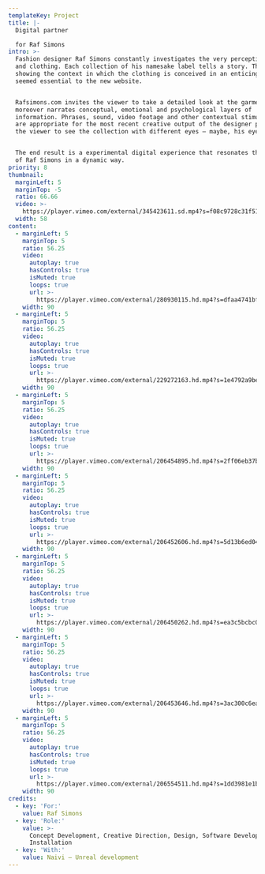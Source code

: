 ```yaml
---
templateKey: Project
title: |-
  Digital partner

  for Raf Simons
intro: >-
  Fashion designer Raf Simons constantly investigates the very perception of men
  and clothing. Each collection of his namesake label tells a story. Therefore,
  showing the context in which the clothing is conceived in an enticing way
  seemed essential to the new website.


  Rafsimons.com invites the viewer to take a detailed look at the garments, and
  moreover narrates conceptual, emotional and psychological layers of
  information. Phrases, sound, video footage and other contextual stimuli that
  are appropriate for the most recent creative output of the designer persuade
  the viewer to see the collection with different eyes — maybe, his eyes.


  The end result is a experimental digital experience that resonates the world
  of Raf Simons in a dynamic way.
priority: 8
thumbnail:
  marginLeft: 5
  marginTop: -5
  ratio: 66.66
  video: >-
    https://player.vimeo.com/external/345423611.sd.mp4?s=f08c9728c31f514ead3a1acbcf2810cb5bd8defb&profile_id=165
  width: 58
content:
  - marginLeft: 5
    marginTop: 5
    ratio: 56.25
    video:
      autoplay: true
      hasControls: true
      isMuted: true
      loops: true
      url: >-
        https://player.vimeo.com/external/280930115.hd.mp4?s=dfaa4741bf7b417bb03db5f254f49b0de325fe9c&profile_id=175
    width: 90
  - marginLeft: 5
    marginTop: 5
    ratio: 56.25
    video:
      autoplay: true
      hasControls: true
      isMuted: true
      loops: true
      url: >-
        https://player.vimeo.com/external/229272163.hd.mp4?s=1e4792a9be3ce7410c3944dea3226b147422d0db&profile_id=174
    width: 90
  - marginLeft: 5
    marginTop: 5
    ratio: 56.25
    video:
      autoplay: true
      hasControls: true
      isMuted: true
      loops: true
      url: >-
        https://player.vimeo.com/external/206454895.hd.mp4?s=2ff06eb37b72d9915d246c7c4bec3ee1d3a92662&profile_id=119
    width: 90
  - marginLeft: 5
    marginTop: 5
    ratio: 56.25
    video:
      autoplay: true
      hasControls: true
      isMuted: true
      loops: true
      url: >-
        https://player.vimeo.com/external/206452606.hd.mp4?s=5d13b6ed04b48768d4f5ca820838261ba5d517e2&profile_id=119
    width: 90
  - marginLeft: 5
    marginTop: 5
    ratio: 56.25
    video:
      autoplay: true
      hasControls: true
      isMuted: true
      loops: true
      url: >-
        https://player.vimeo.com/external/206450262.hd.mp4?s=ea3c5bcbc0b1d454e601dae0a8664ec2b46f4e45&profile_id=119
    width: 90
  - marginLeft: 5
    marginTop: 5
    ratio: 56.25
    video:
      autoplay: true
      hasControls: true
      isMuted: true
      loops: true
      url: >-
        https://player.vimeo.com/external/206453646.hd.mp4?s=3ac300c6eaf965be548c76c1080026f58b0a2d3a&profile_id=119
    width: 90
  - marginLeft: 5
    marginTop: 5
    ratio: 56.25
    video:
      autoplay: true
      hasControls: true
      isMuted: true
      loops: true
      url: >-
        https://player.vimeo.com/external/206554511.hd.mp4?s=1dd3981e1b8f025ddfbfe8124e708ffeac515a16&profile_id=119
    width: 90
credits:
  - key: 'For:'
    value: Raf Simons
  - key: 'Role:'
    value: >-
      Concept Development, Creative Direction, Design, Software Development,
      Installation
  - key: 'With:'
    value: Naivi — Unreal development
---
```


